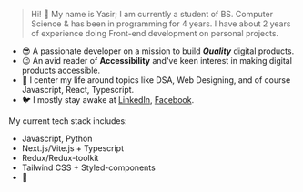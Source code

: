 > Hi! 👋 My name is Yasir; I am currently a student of BS. Computer Science &  has been in programming for 4 years. I have about 2 years of experience  doing Front-end development on personal projects.

- 😎 A passionate developer on a mission to build ***Quality*** digital products.
- 😉 An avid reader of **Accessibility** and've keen interest in making digital products accessible.
- 🍃 I center my life around topics like DSA, Web Designing, and of course Javascript, React, Typescript.
- 🐦 I mostly stay awake at [LinkedIn](https://www.linkedin.com/in/khanzada22/), [Facebook](https://www.facebook.com/YasirKhanzada22/).

My current tech stack includes:

- Javascript, Python
- Next.js/Vite.js + Typescript
- Redux/Redux-toolkit
- Tailwind CSS + Styled-components
- 🌝
